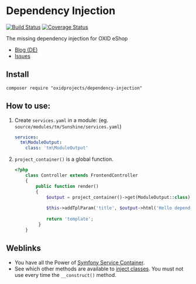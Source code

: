 Dependency Injection
====================

[![Build Status](https://travis-ci.org/OXIDprojects/dependency-injection.svg?branch=master)](https://travis-ci.org/OXIDprojects/dependency-injection)
[![Coverage Status](https://coveralls.io/repos/github/OXIDprojects/dependency-injection/badge.svg?branch=master)](https://coveralls.io/github/OXIDprojects/dependency-injection?branch=master)

The missing dependency injection for OXID eShop

  * [Blog (DE)](https://oxidforge.org/de/dependency-injection-fuer-oxid-eshop.html)
  * [Issues](https://github.com/OXIDprojects/dependency-injection/issues)
  
## Install

    composer require "oxidprojects/dependency-injection"
    

## How to use:

1. Create `services.yaml` in a module: (eg. `source/modules/tm/Sunshine/services.yaml`)

    ```yaml
    services:
      tm\ModuleOutput:
        class: 'tm\ModuleOutput'
    ```

2. `project_container()` is a global function.

    ```php
    <?php
        class Controller extends FrontendController
        {
            public function render()
            {
                $output = project_container()->get(ModuleOutput::class);
        
                $this->addTplParam('title', $output->html('Hello dependency injection'));
        
                return 'template';
             }
        }
    ```

## Weblinks

  * You have all the Power of [Symfony Service Container](https://symfony.com/doc/3.1/service_container.html).
  * See which other methods are available to [inject classes](https://symfony.com/doc/3.1/service_container/injection_types.html). You must not use every time the `__construct()` method.
